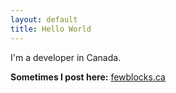 ```yaml
---
layout: default
title: Hello World
---
```


I'm a developer in Canada.

**Sometimes I post here:** [fewblocks.ca](https://fewblocks.ca/)
